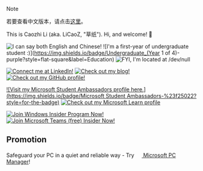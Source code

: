 > [!NOTE]
> 
> 若要查看中文版本，请点击[这里](./README.zh-CN.md)。

This is Caozhi Li (aka. LiCaoZ, "草纸"). Hi, and welcome! 👋

![I can say both English and Chinese!](https://img.shields.io/badge/EN/ZH-blue?style=flat-square&label=Language) ![I'm a first-year of undergraduate student :)](https://img.shields.io/badge/Undergraduate_(Year 1 of 4)-purple?style=flat-square&label=Education) ![FYI, I'm located at /dev/null](https://img.shields.io/badge//dev/null-white?style=flat-square&label=Location)

[![Connect me at LinkedIn!](https://img.shields.io/badge/LinkedIn-%230A66C2?style=for-the-badge&logo=linkedin)](https://www.linkedin.com/in/caozhi-li/) [![Check out my blog!](https://img.shields.io/badge/Blog_[Chinese_Only]-gray?style=for-the-badge&logo=wordpress)](https://blog.licaoz.com/) [![Check out my GitHub profile!](https://img.shields.io/badge/GitHub-%23181717?style=for-the-badge&logo=github)](https://github.com/LiCaoZ)

[![Visit my Microsoft Student Ambassadors profile here.](https://img.shields.io/badge/Microsoft Student Ambassadors-%23f25022?style=for-the-badge)](https://mvp.microsoft.com/en-US/studentambassadors/profile/1d57cd2f-1aa6-470d-96c7-3609269bb3c2?wt.mc_id=studentamb_203301) [![Check out my Microsoft Learn profile](https://img.shields.io/badge/Microsoft%20Learn-%2300a4ef?style=for-the-badge)](https://learn.microsoft.com/en-us/users/caozhi-li?wt.mc_id=studentamb_203301)

[![Join Windows Insider Program Now!]( https://img.shields.io/badge/Windows_Insider_Program-%230079d5?style=for-the-badge)](https://www.microsoft.com/en-us/windowsinsider/about-windows-insider-program?referral=R50Y5L71&wt.mc_id=studentamb_203301) [![Join Microsoft Teams (free) Insider Now!](https://img.shields.io/badge/Teams_Insider-%23464EB8?style=for-the-badge)](https://insider.teams.com/?wt.mc_id=studentamb_203301)

## Promotion

Safeguard your PC in a quiet and reliable way - Try [<img src="https://pcmanager.microsoft.com/favicon.ico" width="16px" /> Microsoft PC Manager](https://pcmanager.microsoft.com/en-us/?wt.mc_id=studentamb_203301)!
